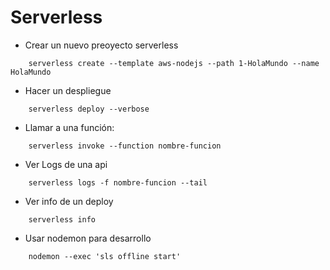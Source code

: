 # Serverless

- Crear un nuevo preoyecto serverless
```
    serverless create --template aws-nodejs --path 1-HolaMundo --name HolaMundo
```

- Hacer un despliegue
```
    serverless deploy --verbose
```
- Llamar a una función:
```
    serverless invoke --function nombre-funcion
```
- Ver Logs de una api 
```
    serverless logs -f nombre-funcion --tail
```
- Ver info de un deploy
```
    serverless info
```
- Usar nodemon para desarrollo
```
    nodemon --exec 'sls offline start'
```


